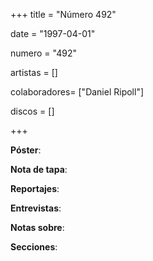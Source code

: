 +++
title = "Número 492"

date = "1997-04-01"

numero = "492"

artistas = []

colaboradores= ["Daniel Ripoll"]

discos = []

+++

**Póster**: 

**Nota de tapa**: 

**Reportajes**: 

**Entrevistas**: 

**Notas sobre**:

**Secciones**:
